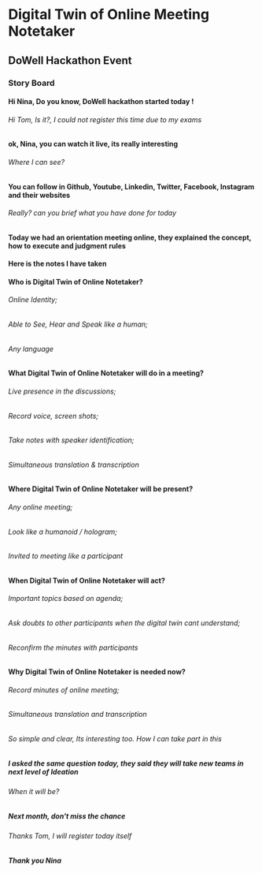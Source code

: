 # Digital Twin of Online Meeting Notetaker
## DoWell Hackathon Event
### Story Board

#### Hi Nina, Do you know, DoWell hackathon started today !

###### Hi Tom, Is it?, I could not register this time due to my exams

#### ok, Nina, you can watch it live, its really interesting

###### Where I can see?

#### You can follow in Github, Youtube, Linkedin, Twitter, Facebook, Instagram and their websites

###### Really? can you brief what you have done for today

#### Today we had an orientation meeting online, they explained the concept, how to execute and judgment rules

#### Here is the notes I have taken

#### Who is Digital Twin of Online Notetaker?
###### Online Identity;
###### Able to See, Hear and Speak like a human; 
###### Any language

#### What Digital Twin of Online Notetaker will do in a meeting?
###### Live presence in the discussions;
###### Record voice, screen shots;
###### Take notes with speaker identification;
###### Simultaneous translation & transcription

#### Where Digital Twin of Online Notetaker will be present?
###### Any online meeting;
###### Look like a humanoid / hologram;
###### Invited to meeting like a participant

#### When Digital Twin of Online Notetaker will act?
###### Important topics based on agenda;
###### Ask doubts to other participants when the digital twin cant understand;
###### Reconfirm the minutes with participants

#### Why Digital Twin of Online Notetaker is needed now?
###### Record minutes of online meeting;
###### Simultaneous translation and transcription

###### So simple and clear, Its interesting too. How I can take part in this
##### I asked the same question today, they said they will take new teams in next level of Ideation
###### When it will be?
##### Next month, don't miss the chance
###### Thanks Tom, I will register today itself
##### Thank you Nina


